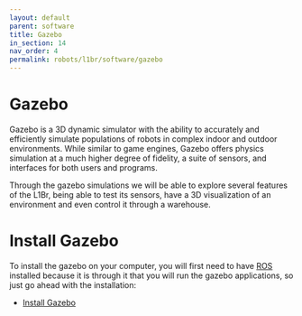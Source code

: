 ```yaml
---
layout: default
parent: software
title: Gazebo
in_section: 14
nav_order: 4
permalink: robots/l1br/software/gazebo
---
```


# Gazebo

Gazebo is a 3D dynamic simulator with the ability to accurately and efficiently simulate populations of robots in complex indoor and outdoor environments. While similar to game engines, Gazebo offers physics simulation at a much higher degree of fidelity, a suite of sensors, and interfaces for both users and programs.

Through the gazebo simulations we will be able to explore several features of the L1Br, being able to test its sensors, have a 3D visualization of an environment and even control it through a warehouse.

# Install Gazebo

To install the gazebo on your computer, you will first need to have [ROS](https://laser-robotics.github.io/warehouseIO/docs/software/ros) installed because it is through it that you will run the gazebo applications, so just go ahead with the installation:

- [Install Gazebo](http://gazebosim.org/tutorials?tut=install_ubuntu&cat=install)